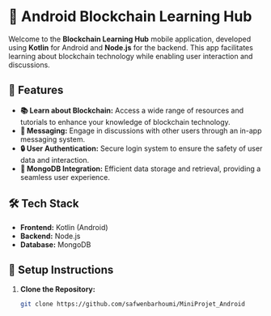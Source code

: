 # 📱 Android Blockchain Learning Hub

Welcome to the **Blockchain Learning Hub** mobile application, developed using **Kotlin** for Android and **Node.js** for the backend. This app facilitates learning about blockchain technology while enabling user interaction and discussions.

## 🚀 Features

- **📚 Learn about Blockchain:** Access a wide range of resources and tutorials to enhance your knowledge of blockchain technology.
- **💬 Messaging:** Engage in discussions with other users through an in-app messaging system.
- **🔒 User Authentication:** Secure login system to ensure the safety of user data and interaction.
- **💾 MongoDB Integration:** Efficient data storage and retrieval, providing a seamless user experience.

## 🛠️ Tech Stack

- **Frontend:** Kotlin (Android)
- **Backend:** Node.js
- **Database:** MongoDB

  
## 📝 Setup Instructions

1. **Clone the Repository:**
   ```bash
   git clone https://github.com/safwenbarhoumi/MiniProjet_Android
   ```
   
